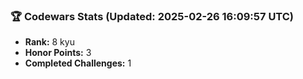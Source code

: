### 🏆 Codewars Stats (Updated: 2025-02-26 16:09:57 UTC)

- **Rank:** 8 kyu
- **Honor Points:** 3
- **Completed Challenges:** 1
